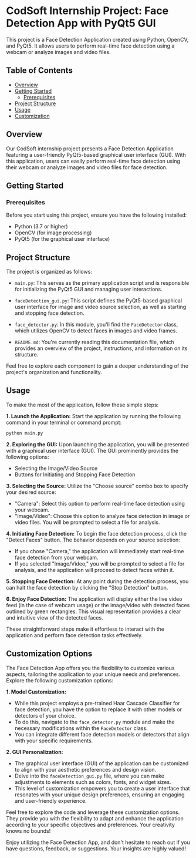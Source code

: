 # CodSoft Internship Project: Face Detection App with PyQt5 GUI

This project is a Face Detection Application created using Python, OpenCV, and PyQt5. It allows users to perform real-time face detection using a webcam or analyze images and video files.

## Table of Contents

- [Overview](#overview)
- [Getting Started](#getting-started)
  - [Prerequisites](#prerequisites)
- [Project Structure](#project-structure)
- [Usage](#usage)
- [Customization](#customization)

## Overview

Our CodSoft internship project presents a Face Detection Application featuring a user-friendly PyQt5-based graphical user interface (GUI). With this application, users can easily perform real-time face detection using their webcam or analyze images and video files for face detection.

## Getting Started

### Prerequisites

Before you start using this project, ensure you have the following installed:

- Python (3.7 or higher)
- OpenCV (for image processing)
- PyQt5 (for the graphical user interface)

## Project Structure

The project is organized as follows:

- `main.py`: This serves as the primary application script and is responsible for initializing the PyQt5 GUI and managing user interactions.

- `faceDetection_gui.py`: This script defines the PyQt5-based graphical user interface for image and video source selection, as well as starting and stopping face detection.

- `face_detector.py`: In this module, you'll find the `FaceDetector` class, which utilizes OpenCV to detect faces in images and video frames.

- `README.md`: You're currently reading this documentation file, which provides an overview of the project, instructions, and information on its structure.

Feel free to explore each component to gain a deeper understanding of the project's organization and functionality.

## Usage

To make the most of the application, follow these simple steps:

**1. Launch the Application:**
Start the application by running the following command in your terminal or command prompt:

   ```bash
   python main.py
  ```

**2. Exploring the GUI:**
Upon launching the application, you will be presented with a graphical user interface (GUI). The GUI prominently provides the following options:

- Selecting the Image/Video Source
- Buttons for Initiating and Stopping Face Detection

**3. Selecting the Source:**
Utilize the "Choose source" combo box to specify your desired source:

- "Camera": Select this option to perform real-time face detection using your webcam.
- "Image/Video": Choose this option to analyze face detection in image or video files. You will be prompted to select a file for analysis.

**4. Initiating Face Detection:**
To begin the face detection process, click the "Detect Faces" button. The behavior depends on your source selection:

- If you chose "Camera," the application will immediately start real-time face detection from your webcam.
- If you selected "Image/Video," you will be prompted to select a file for analysis, and the application will proceed to detect faces within it.

**5. Stopping Face Detection:**
At any point during the detection process, you can halt the face detection by clicking the "Stop Detection" button.

**6. Enjoy Face Detection:**
The application will display either the live video feed (in the case of webcam usage) or the image/video with detected faces outlined by green rectangles. This visual representation provides a clear and intuitive view of the detected faces.

These straightforward steps make it effortless to interact with the application and perform face detection tasks effectively.

## Customization Options

The Face Detection App offers you the flexibility to customize various aspects, tailoring the application to your unique needs and preferences. Explore the following customization options:

**1. Model Customization:**
   - While this project employs a pre-trained Haar Cascade Classifier for face detection, you have the option to replace it with other models or detectors of your choice.
   - To do this, navigate to the `face_detector.py` module and make the necessary modifications within the `FaceDetector` class.
   - You can integrate different face detection models or detectors that align with your specific requirements.

**2. GUI Personalization:**
   - The graphical user interface (GUI) of the application can be customized to align with your aesthetic preferences and design vision.
   - Delve into the `faceDetection_gui.py` file, where you can make adjustments to elements such as colors, fonts, and widget sizes.
   - This level of customization empowers you to create a user interface that resonates with your unique design preferences, ensuring an engaging and user-friendly experience.

Feel free to explore the code and leverage these customization options. They provide you with the flexibility to adapt and enhance the application according to your specific objectives and preferences. Your creativity knows no bounds!

Enjoy utilizing the Face Detection App, and don't hesitate to reach out if you have questions, feedback, or suggestions. Your insights are highly valued!


